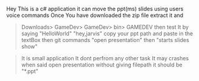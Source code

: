 Hey This is a c# application it can move the ppt(ms) slides using users voice commands
Once You have downloaded the zip file extract it and 
> Downloads> GameDev> GameDev> bin> GAMEDEV
then test It by saying "HelloWorld" "hey,jarvis"
> copy your ppt path and paste in the textBox then
> git commands "open presentation" then "starts slides show"



> It is small application 
> It dont perfrom any other task 
> It may crashes when said open presentation without giving filepath it should be "*.ppt"
